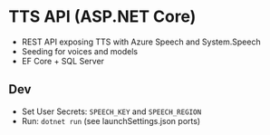 # TTS API (ASP.NET Core)

- REST API exposing TTS with Azure Speech and System.Speech
- Seeding for voices and models
- EF Core + SQL Server

## Dev
- Set User Secrets: `SPEECH_KEY` and `SPEECH_REGION`
- Run: `dotnet run` (see launchSettings.json ports)
